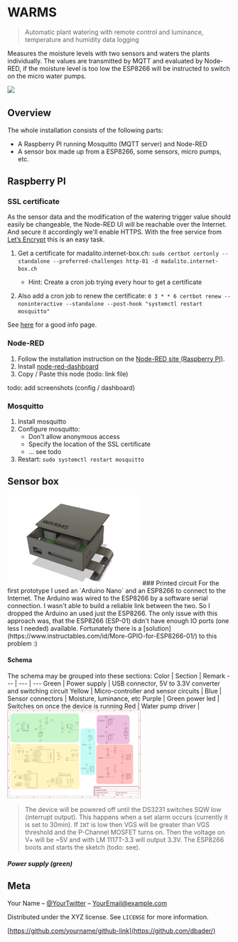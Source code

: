 # WARMS
> Automatic plant watering with remote control and luminance, temperature and humidity data logging

Measures the moisture levels with two sensors and waters the plants individually.
The values are transmitted by MQTT and evaluated by Node-RED, if the moisture level is too low the ESP8266 will be instructed to switch on the micro water pumps.

[![](http://img.youtube.com/vi/PIqeCujVt_k/0.jpg)](http://www.youtube.com/watch?v=PIqeCujVt_k "WARMS")

## Overview
The whole installation consists of the following parts:
* A Raspberry PI running Mosquitto (MQTT server) and Node-RED
* A sensor box made up from a ESP8266, some sensors, micro pumps, etc.

## Raspberry PI
### SSL certificate
As the sensor data and the modification of the watering trigger value should easily be changeable, the Node-RED UI will be reachable over the Internet.
And secure it accordingly we'll enable HTTPS.
With the free service from [Let’s Encrypt](https://letsencrypt.org/) this is an easy task.
1) Get a certificate for madalito.internet-box.ch: `sudo certbot certonly --standalone --preferred-challenges http-01 -d madalito.internet-box.ch`
   * Hint: Create a cron job trying every hour to get a certificate
   
1) Also add a cron job to renew the certificate: `0 3 * * 6 certbot renew --noninteractive --standalone --post-hook "systemctl restart mosquitto"`

See [here](https://www.digitalocean.com/community/tutorials/how-to-install-and-secure-the-mosquitto-mqtt-messaging-broker-on-ubuntu-16-04) for a good info page.

### Node-RED
1) Follow the installation instruction on the [Node-RED site (Raspberry PI)](https://nodered.org/docs/hardware/raspberrypi).
1) Install [node-red-dashboard](https://github.com/node-red/node-red-dashboard)
1) Copy / Paste this node (todo: link file)

todo: add screenshots (config / dashboard)

### Mosquitto
1) Install mosquitto
1) Configure mosquitto:
   - Don't allow anonymous access
   - Specify the location of the SSL certificate
   - ... see todo
1) Restart: `sudo systemctl restart mosquitto`

## Sensor box
<img src="docs/images/WarmsCase.png" width="300"/>
### Printed circuit
For the first prototype I used an `Arduino Nano` and an ESP8266 to connect to the Internet. The Arduino was wired to the ESP8266 by a software serial connection. I wasn't able to build a reliable link between the two. So I dropped the Arduino an used just the ESP8266. The only issue with this approach was, that the ESP8266 (ESP-01) didn't have enough IO ports (one less I needed) available.
Fortunately there is a [solution](https://www.instructables.com/id/More-GPIO-for-ESP8266-01/) to this problem :)

#### Schema
The schema may be grouped into these sections:
Color | Section | Remark
--- | --- | ---
Green | Power supply | USB connector, 5V to 3.3V converter and switching circuit
Yellow | Micro-controller and sensor circuits | 
Blue | Sensor connectors | Moisture, luminance, etc
Purple | Green power led | Switches on once the device is running
Red | Water pump driver |
<img src="docs/images/WateringPlants_Sections.png" width="300"/>

> The device will be powered off until the DS3231 switches SQW low (interrupt output). This happens when a set alarm occurs (currently it is set to 30min).
> If `INT` is low then VGS will be greater than VGS threshold and the P-Channel MOSFET turns on. Then the voltage on V+ will be ~5V and with LM 1117T-3.3 will output 3.3V. The ESP8266 boots and starts the sketch (todo: see).

##### Power supply (green)


## Meta

Your Name – [@YourTwitter](https://twitter.com/dbader_org) – YourEmail@example.com

Distributed under the XYZ license. See ``LICENSE`` for more information.

[https://github.com/yourname/github-link](https://github.com/dbader/)


<!-- Markdown link & img dfn's -->
[npm-image]: https://img.shields.io/npm/v/datadog-metrics.svg?style=flat-square
[npm-url]: https://npmjs.org/package/datadog-metrics
[npm-downloads]: https://img.shields.io/npm/dm/datadog-metrics.svg?style=flat-square
[travis-image]: https://img.shields.io/travis/dbader/node-datadog-metrics/master.svg?style=flat-square
[travis-url]: https://travis-ci.org/dbader/node-datadog-metrics
[wiki]: https://github.com/yourname/yourproject/wiki
